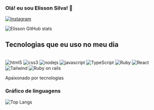 ### Olá! eu sou Elisson Silva! 👋

[![Instagram](https://img.shields.io/badge/Instagram-E4405F?style=for-the-badge&logo=instagram&logoColor=white)](https://www.instagram.com/elisson_s1lva/)

![Elisson GitHub stats](https://github-readme-stats.vercel.app/api?username=Elisson17&show_icons=true&theme=dracula)

## Tecnologias que eu uso no meu dia

<div style="display: inline_block"><br/>
<img align="center" alt="html5" src="https://img.shields.io/badge/HTML5-E34F26?style=for-the-badge&logo=html5&logoColor=white">
<img align="center" alt="css3" src="https://img.shields.io/badge/CSS3-1572B6?style=for-the-badge&logo=css3&logoColor=white">
<img align="center" alt="nodejs" src="https://img.shields.io/badge/Node.js-43853D?style=for-the-badge&logo=node.js&logoColor=white">
<img align="center" alt="javascript" src="https://img.shields.io/badge/JavaScript-F7DF1E?style=for-the-badge&logo=javascript&logoColor=black">
<img align="center" alt="TypeScript" src="https://img.shields.io/badge/TypeScript-007ACC?style=for-the-badge&logo=typescript&logoColor=white">
<img align="center" alt="Ruby" src="https://img.shields.io/badge/Ruby-CC342D?style=for-the-badge&logo=ruby&logoColor=white">
<img align="center" alt="React" src="https://img.shields.io/badge/React-20232A?style=for-the-badge&logo=react&logoColor=61DAFB">
<img align="center" alt="Tailwind" src="https://img.shields.io/badge/Tailwind_CSS-38B2AC?style=for-the-badge&logo=tailwind-css&logoColor=white">
<img align="center" alt="Ruby on rails" src="https://img.shields.io/badge/Ruby_on_Rails-CC0000?style=for-the-badge&logo=ruby-on-rails&logoColor=white">
</div>

<p>Apaixonado por tecnologias</p>

### Gráfico de linguagens

![Top Langs](https://github-readme-stats.vercel.app/api/top-langs/?username=Elisson17&layout=compact)
